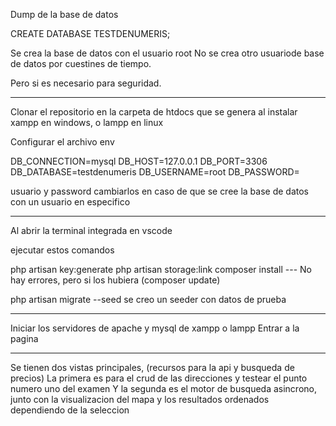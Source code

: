 <p>Dump de la base de datos</p>
CREATE DATABASE TESTDENUMERIS;

Se crea la base de datos con el usuario root
No se crea otro usuariode base de datos por cuestines de tiempo.

Pero si es necesario para seguridad.

--------------------------------

Clonar el repositorio en la carpeta de htdocs que se genera al instalar xampp en windows, o lampp en linux

Configurar el archivo env

DB_CONNECTION=mysql
DB_HOST=127.0.0.1
DB_PORT=3306
DB_DATABASE=testdenumeris
DB_USERNAME=root
DB_PASSWORD=

usuario y password cambiarlos en caso de que se cree la base de datos con un usuario en especifico

----------------------------------

Al abrir la terminal integrada en vscode

ejecutar estos comandos

php artisan key:generate
php artisan storage:link
composer install --- No hay errores, pero si los hubiera (composer update)

php artisan migrate --seed
se creo un seeder con datos de prueba

----------------------------------

Iniciar los servidores de apache y mysql de xampp o lampp
Entrar a la pagina

--------------------------------

Se tienen dos vistas principales, (recursos para la api y busqueda de precios)
La primera es para el crud de las direcciones y testear el punto numero uno del examen
Y la segunda es el motor de busqueda asincrono, junto con la visualizacion del mapa y los resultados ordenados dependiendo de la seleccion


